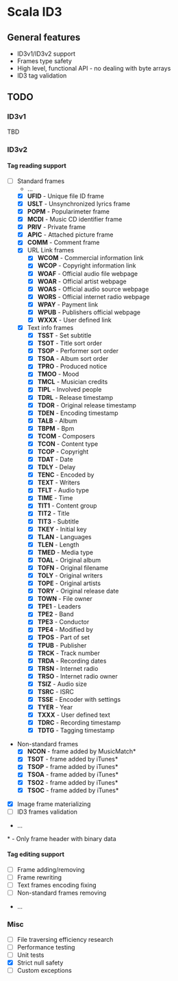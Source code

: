 # Scala ID3
## General features
- ID3v1/ID3v2 support
- Frames type safety
- High level, functional API - no dealing with byte arrays
- ID3 tag validation
## TODO
### ID3v1
TBD
### ID3v2
#### Tag reading support
- [ ] Standard frames
  - ...
  - [x] **UFID** - Unique file ID frame
  - [x] **USLT** - Unsynchronized lyrics frame
  - [x] **POPM** - Popularimeter frame
  - [x] **MCDI** - Music CD identifier frame
  - [x] **PRIV** - Private frame 
  - [x] **APIC** - Attached picture frame
  - [x] **COMM** - Comment frame
  - [x] URL Link frames
    - [x] **WCOM** - Commercial information link
    - [x] **WCOP** - Copyright information link
    - [x] **WOAF** - Official audio file webpage
    - [x] **WOAR** - Official artist webpage
    - [x] **WOAS** - Official audio source webpage
    - [x] **WORS** - Official internet radio webpage
    - [x] **WPAY** - Payment link
    - [x] **WPUB** - Publishers official webpage
    - [x] **WXXX** - User defined link
  - [x] Text info frames
    - [x] **TSST** - Set subtitle
    - [x] **TSOT** - Title sort order
    - [x] **TSOP** - Performer sort order
    - [x] **TSOA** - Album sort order
    - [x] **TPRO** - Produced notice
    - [x] **TMOO** - Mood
    - [x] **TMCL** - Musician credits
    - [x] **TIPL** - Involved people
    - [x] **TDRL** - Release timestamp
    - [x] **TDOR** - Original release timestamp
    - [x] **TDEN** - Encoding timestamp
    - [x] **TALB** - Album              
    - [x] **TBPM** - Bpm                
    - [x] **TCOM** - Composers          
    - [x] **TCON** - Content type        
    - [x] **TCOP** - Copyright          
    - [x] **TDAT** - Date               
    - [x] **TDLY** - Delay              
    - [x] **TENC** - Encoded by          
    - [x] **TEXT** - Writers            
    - [x] **TFLT** - Audio type          
    - [x] **TIME** - Time               
    - [x] **TIT1** - Content group       
    - [x] **TIT2** - Title              
    - [x] **TIT3** - Subtitle           
    - [x] **TKEY** - Initial key         
    - [x] **TLAN** - Languages          
    - [x] **TLEN** - Length             
    - [x] **TMED** - Media type          
    - [x] **TOAL** - Original album      
    - [x] **TOFN** - Original filename   
    - [x] **TOLY** - Original writers    
    - [x] **TOPE** - Original artists    
    - [x] **TORY** - Original release date
    - [x] **TOWN** - File owner          
    - [x] **TPE1** - Leaders            
    - [x] **TPE2** - Band               
    - [x] **TPE3** - Conductor          
    - [x] **TPE4** - Modified by         
    - [x] **TPOS** - Part of set          
    - [x] **TPUB** - Publisher          
    - [x] **TRCK** - Track number        
    - [x] **TRDA** - Recording dates     
    - [x] **TRSN** - Internet radio      
    - [x] **TRSO** - Internet radio owner 
    - [x] **TSIZ** - Audio size          
    - [x] **TSRC** - ISRC               
    - [x] **TSSE** - Encoder with settings
    - [x] **TYER** - Year               
    - [x] **TXXX** - User defined text
    - [x] **TDRC** - Recording timestamp
    - [x] **TDTG** - Tagging timestamp
- Non-standard frames
  - [x] **NCON** - frame added by MusicMatch*
  - [x] **TSOT** - frame added by iTunes*
  - [x] **TSOP** - frame added by iTunes*
  - [x] **TSOA** - frame added by iTunes*
  - [x] **TSO2** - frame added by iTunes*
  - [x] **TSOC** - frame added by iTunes*
- [x] Image frame materializing
- [ ] ID3 frames validation
- ...

\* - Only frame header with binary data
#### Tag editing support
- [ ] Frame adding/removing
- [ ] Frame rewriting
- [ ] Text frames encoding fixing
- [ ] Non-standard frames removing
- ...
### Misc
- [ ] File traversing efficiency research
- [ ] Performance testing
- [ ] Unit tests
- [x] Strict null safety
- [ ] Custom exceptions

